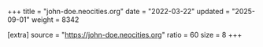 +++
title = "john-doe.neocities.org"
date = "2022-03-22"
updated = "2025-09-01"
weight = 8342

[extra]
source = "https://john-doe.neocities.org"
ratio = 60
size = 8
+++
